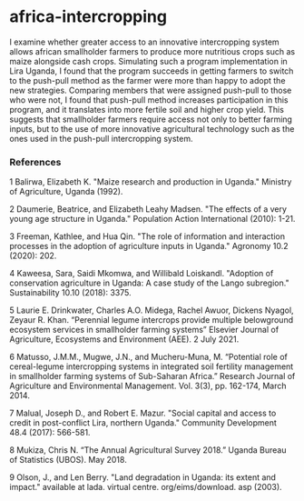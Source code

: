 # africa-intercropping
I examine whether greater access to an innovative intercropping system allows african smallholder farmers to produce more nutritious crops such as maize alongside cash crops. Simulating such a program implementation in Lira Uganda, I found that the program succeeds in getting farmers to switch to the push-pull method as the farmer were more than happy to adopt the new strategies. Comparing members that were assigned push-pull to those who were not, I found that push-pull method increases participation in this program, and it translates into more fertile soil and higher crop yield. This suggests that smallholder farmers require access not only to better farming inputs, but to the use of more innovative agricultural technology such as the ones used in the push-pull intercropping system.  	

### References
1 Balirwa, Elizabeth K. "Maize research and production in Uganda." Ministry of Agriculture, Uganda (1992).

2 Daumerie, Beatrice, and Elizabeth Leahy Madsen. "The effects of a very young age structure in Uganda." Population Action International (2010): 1-21.

3 Freeman, Kathlee, and Hua Qin. "The role of information and interaction processes in the adoption of agriculture inputs in Uganda." Agronomy 10.2 (2020): 202.

4 Kaweesa, Sara, Saidi Mkomwa, and Willibald Loiskandl. "Adoption of conservation agriculture in Uganda: A case study of the Lango subregion." Sustainability 10.10 (2018): 3375.

5 Laurie E. Drinkwater, Charles A.O. Midega, Rachel Awuor, Dickens Nyagol, Zeyaur R. Khan. “Perennial legume intercrops provide multiple belowground ecosystem services in smallholder farming systems” Elsevier Journal of Agriculture, Ecosystems and Environment (AEE). 2 July 2021.

6 Matusso, J.M.M., Mugwe, J.N., and Mucheru-Muna, M. “Potential role of cereal-legume intercropping systems in integrated soil fertility management in smallholder farming systems of Sub-Saharan Africa.” Research Journal of Agriculture and Environmental Management. Vol. 3(3), pp. 162-174, March 2014. 

7 Malual, Joseph D., and Robert E. Mazur. "Social capital and access to credit in post-conflict Lira, northern Uganda." Community Development 48.4 (2017): 566-581.

8 Mukiza, Chris N. “The Annual Agricultural Survey 2018.” Uganda Bureau of Statistics (UBOS). May 2018. 

9 Olson, J., and Len Berry. "Land degradation in Uganda: its extent and impact." available at lada. virtual centre. org/eims/download. asp (2003).
